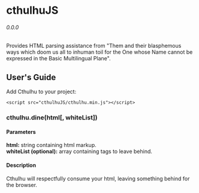 # cthulhuJS
###### 0.0.0
Provides HTML parsing assistance from "Them and their blasphemous ways which doom us all to inhuman toil for the One whose Name cannot be expressed in the Basic Multilingual Plane".

## User's Guide
Add Cthulhu to your project:
```
<script src="cthulhuJS/cthulhu.min.js"></script>
```
### cthulhu.dine(html[, whiteList])
#### Parameters
**html:**
	string containing html markup.<br />
**whiteList (optional):**
	array containing tags to leave behind.<br />
#### Description
Cthulhu will respectfully consume your html, leaving something behind for the browser.